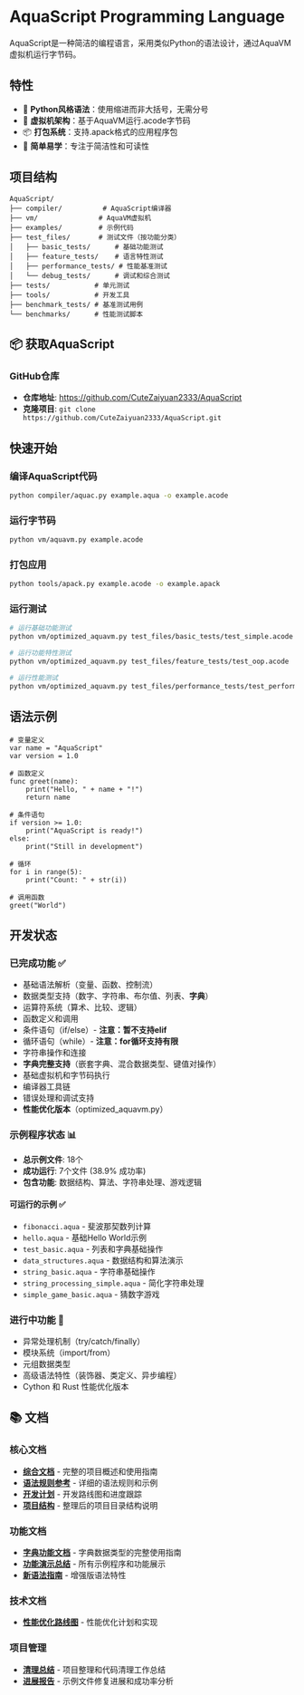 # AquaScript Programming Language

AquaScript是一种简洁的编程语言，采用类似Python的语法设计，通过AquaVM虚拟机运行字节码。

## 特性

- 🐍 **Python风格语法**：使用缩进而非大括号，无需分号
- 🚀 **虚拟机架构**：基于AquaVM运行.acode字节码
- 📦 **打包系统**：支持.apack格式的应用程序包
- 🔧 **简单易学**：专注于简洁性和可读性

## 项目结构

```
AquaScript/
├── compiler/          # AquaScript编译器
├── vm/               # AquaVM虚拟机
├── examples/         # 示例代码
├── test_files/       # 测试文件（按功能分类）
│   ├── basic_tests/      # 基础功能测试
│   ├── feature_tests/    # 语言特性测试
│   ├── performance_tests/ # 性能基准测试
│   └── debug_tests/      # 调试和综合测试
├── tests/           # 单元测试
├── tools/           # 开发工具
├── benchmark_tests/ # 基准测试用例
└── benchmarks/      # 性能测试脚本
```

## 📦 获取AquaScript

### GitHub仓库
- **仓库地址**: https://github.com/CuteZaiyuan2333/AquaScript
- **克隆项目**: `git clone https://github.com/CuteZaiyuan2333/AquaScript.git`

## 快速开始

### 编译AquaScript代码
```bash
python compiler/aquac.py example.aqua -o example.acode
```

### 运行字节码
```bash
python vm/aquavm.py example.acode
```

### 打包应用
```bash
python tools/apack.py example.acode -o example.apack
```

### 运行测试
```bash
# 运行基础功能测试
python vm/optimized_aquavm.py test_files/basic_tests/test_simple.acode

# 运行功能特性测试
python vm/optimized_aquavm.py test_files/feature_tests/test_oop.acode

# 运行性能测试
python vm/optimized_aquavm.py test_files/performance_tests/test_performance.acode
```

## 语法示例

```aquascript
# 变量定义
var name = "AquaScript"
var version = 1.0

# 函数定义
func greet(name):
    print("Hello, " + name + "!")
    return name

# 条件语句
if version >= 1.0:
    print("AquaScript is ready!")
else:
    print("Still in development")

# 循环
for i in range(5):
    print("Count: " + str(i))

# 调用函数
greet("World")
```

## 开发状态

### 已完成功能 ✅
- 基础语法解析（变量、函数、控制流）
- 数据类型支持（数字、字符串、布尔值、列表、**字典**）
- 运算符系统（算术、比较、逻辑）
- 函数定义和调用
- 条件语句（if/else）- **注意：暂不支持elif**
- 循环语句（while）- **注意：for循环支持有限**
- 字符串操作和连接
- **字典完整支持**（嵌套字典、混合数据类型、键值对操作）
- 基础虚拟机和字节码执行
- 编译器工具链
- 错误处理和调试支持
- **性能优化版本**（optimized_aquavm.py）

### 示例程序状态 📊
- **总示例文件**: 18个
- **成功运行**: 7个文件 (38.9% 成功率)
- **包含功能**: 数据结构、算法、字符串处理、游戏逻辑

#### 可运行的示例 ✅
- `fibonacci.aqua` - 斐波那契数列计算
- `hello.aqua` - 基础Hello World示例
- `test_basic.aqua` - 列表和字典基础操作
- `data_structures.aqua` - 数据结构和算法演示
- `string_basic.aqua` - 字符串基础操作
- `string_processing_simple.aqua` - 简化字符串处理
- `simple_game_basic.aqua` - 猜数字游戏

### 进行中功能 🔄
- 异常处理机制（try/catch/finally）
- 模块系统（import/from）
- 元组数据类型
- 高级语法特性（装饰器、类定义、异步编程）
- Cython 和 Rust 性能优化版本

## 📚 文档

### 核心文档
- **[综合文档](COMPREHENSIVE_DOCUMENTATION.md)** - 完整的项目概述和使用指南
- **[语法规则参考](SYNTAX_REFERENCE.md)** - 详细的语法规则和示例
- **[开发计划](DEVELOPMENT_PLAN.md)** - 开发路线图和进度跟踪
- **[项目结构](PROJECT_STRUCTURE.md)** - 整理后的项目目录结构说明

### 功能文档
- **[字典功能文档](DICT_FEATURES.md)** - 字典数据类型的完整使用指南
- **[功能演示总结](FEATURES_DEMO.md)** - 所有示例程序和功能展示
- **[新语法指南](NEW_SYNTAX_README.md)** - 增强版语法特性

### 技术文档
- **[性能优化路线图](PERFORMANCE_ROADMAP.md)** - 性能优化计划和实现

### 项目管理
- **[清理总结](CLEANUP_SUMMARY.md)** - 项目整理和代码清理工作总结
- **[进展报告](PROGRESS_REPORT.md)** - 示例文件修复进展和成功率分析